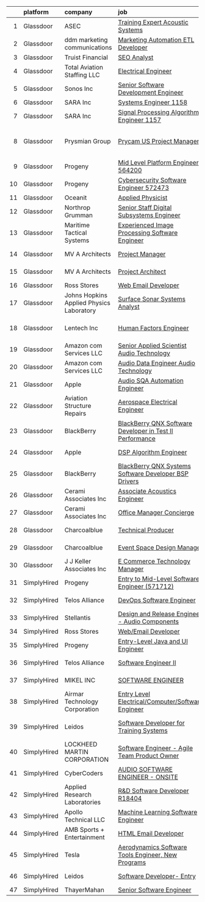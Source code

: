 

|    | platform    | company                                  | job                                                                                                                                                                                                                                                                                                                                                                                                                                                                                                                                                                                                                                                                                                                                                                                                                                                                                                                                                                                                                                                                                                                                                                                                                                          | update_time   | location                       |
|---:|:------------|:-----------------------------------------|:---------------------------------------------------------------------------------------------------------------------------------------------------------------------------------------------------------------------------------------------------------------------------------------------------------------------------------------------------------------------------------------------------------------------------------------------------------------------------------------------------------------------------------------------------------------------------------------------------------------------------------------------------------------------------------------------------------------------------------------------------------------------------------------------------------------------------------------------------------------------------------------------------------------------------------------------------------------------------------------------------------------------------------------------------------------------------------------------------------------------------------------------------------------------------------------------------------------------------------------------|:--------------|:-------------------------------|
|  1 | Glassdoor   | ASEC                                     | [Training Expert   Acoustic Systems](https://www.glassdoor.com/partner/jobListing.htm?pos=106&ao=1136043&s=58&guid=0000018199a36504a64b2f1e5bcc02ac&src=GD_JOB_AD&t=SR&vt=w&cs=1_86809279&cb=1656140031594&jobListingId=1007954432671&jrtk=3-0-1g6cq6p9fk6f4801-1g6cq6p9vis3p800-c7ec874bdb758252-)                                                                                                                                                                                                                                                                                                                                                                                                                                                                                                                                                                                                                                                                                                                                                                                                                                                                                                                                          | 3d            | Jacksonville, FL               |
|  2 | Glassdoor   | ddm marketing   communications           | [Marketing Automation ETL Developer](https://www.glassdoor.com/partner/jobListing.htm?pos=102&ao=1110586&s=58&guid=0000018199a36504a64b2f1e5bcc02ac&src=GD_JOB_AD&t=SR&vt=w&ea=1&cs=1_3b0a59f1&cb=1656140031593&jobListingId=1007954376003&cpc=F17331D9BECC482A&jrtk=3-0-1g6cq6p9fk6f4801-1g6cq6p9vis3p800-ac6b458ab8f9923a--6NYlbfkN0C1jFPS4lhKG-kFWJSxsWE1ZeyQm21vTzSyMjXs3nyPZpwnOXh6KwUM149p0ZHvWjFp3VgP3FpqRJcM2JAcTtlRpNs0pf7VQFJ5mCe7pSgex4vHjUZNftT44Y64jTyKoF1sJWCNr-JLRMmBMveNR3M_CkjZyD5c1xPze02TYTqhWVAAHPMAWrsqwgdZF1A8jgvKiI7XgLXpi8R9YLzGa06jvFS36bOdW9TTVhO9MsibWZSdWA2BbtaojnbFeZSKoI34ipzIAhsA3CPWVvpxFu9x3mW09JpkelySZRp7vQlTouxzF1c_HCWrDpKi7mufLj1UFyauYiQ8rJlELfeAu-jVQmeMENpCdfv51pS08lkj1tWUIpPxz2lK-qq-JAAwKari1YEHeX0F1jU1ZSe-t-T7uTHdc8scyj1HOP0gqtE74GP6ixyjHURsdY5ZqJSVoUttpurSQ9hzjlvvrATB2guVJDYLZ-WRNht4g-0B7wr5PtoHZRvT7ZYQ4jKkDyN5qp8%3D)                                                                                                                                                                                                                                                                                                                                                                  | 3d            | Michigan                       |
|  3 | Glassdoor   | Truist Financial                         | [SEO Analyst](https://www.glassdoor.com/partner/jobListing.htm?pos=118&ao=1136043&s=58&guid=0000018199a36504a64b2f1e5bcc02ac&src=GD_JOB_AD&t=SR&vt=w&cs=1_9b3cf1bf&cb=1656140031596&jobListingId=1007948632307&jrtk=3-0-1g6cq6p9fk6f4801-1g6cq6p9vis3p800-ec3c1a5d0bdb3369-)                                                                                                                                                                                                                                                                                                                                                                                                                                                                                                                                                                                                                                                                                                                                                                                                                                                                                                                                                                 | 6d            | Atlanta, GA                    |
|  4 | Glassdoor   | Total Aviation Staffing  LLC             | [Electrical Engineer](https://www.glassdoor.com/partner/jobListing.htm?pos=124&ao=1136043&s=58&guid=0000018199a36504a64b2f1e5bcc02ac&src=GD_JOB_AD&t=SR&vt=w&ea=1&cs=1_32a2d718&cb=1656140031597&jobListingId=1007956115962&jrtk=3-0-1g6cq6p9fk6f4801-1g6cq6p9vis3p800-de6591b5f8660029-)                                                                                                                                                                                                                                                                                                                                                                                                                                                                                                                                                                                                                                                                                                                                                                                                                                                                                                                                                    | 2d            | Houston, TX                    |
|  5 | Glassdoor   | Sonos  Inc                               | [Senior Software Development Engineer](https://www.glassdoor.com/partner/jobListing.htm?pos=123&ao=1136043&s=58&guid=0000018199a36504a64b2f1e5bcc02ac&src=GD_JOB_AD&t=SR&vt=w&cs=1_5d814100&cb=1656140031597&jobListingId=1007948312019&jrtk=3-0-1g6cq6p9fk6f4801-1g6cq6p9vis3p800-ed6d6d2f399a516b-)                                                                                                                                                                                                                                                                                                                                                                                                                                                                                                                                                                                                                                                                                                                                                                                                                                                                                                                                        | 7d            | Boston, MA                     |
|  6 | Glassdoor   | SARA Inc                                 | [Systems Engineer   1158](https://www.glassdoor.com/partner/jobListing.htm?pos=120&ao=1136043&s=58&guid=0000018199a36504a64b2f1e5bcc02ac&src=GD_JOB_AD&t=SR&vt=w&ea=1&cs=1_46537c43&cb=1656140031597&jobListingId=1007955624176&jrtk=3-0-1g6cq6p9fk6f4801-1g6cq6p9vis3p800-6c37acbb1701cbbd-)                                                                                                                                                                                                                                                                                                                                                                                                                                                                                                                                                                                                                                                                                                                                                                                                                                                                                                                                                | 3d            | Cypress, CA                    |
|  7 | Glassdoor   | SARA Inc                                 | [Signal Processing Algorithms Engineer   1157](https://www.glassdoor.com/partner/jobListing.htm?pos=114&ao=1136043&s=58&guid=0000018199a36504a64b2f1e5bcc02ac&src=GD_JOB_AD&t=SR&vt=w&ea=1&cs=1_5ef5b3dc&cb=1656140031596&jobListingId=1007942435141&jrtk=3-0-1g6cq6p9fk6f4801-1g6cq6p9vis3p800-932e0326cd48b854-)                                                                                                                                                                                                                                                                                                                                                                                                                                                                                                                                                                                                                                                                                                                                                                                                                                                                                                                           | 9d            | Cypress, CA                    |
|  8 | Glassdoor   | Prysmian Group                           | [Prycam US Project Manager](https://www.glassdoor.com/partner/jobListing.htm?pos=126&ao=1136043&s=58&guid=0000018199a36504a64b2f1e5bcc02ac&src=GD_JOB_AD&t=SR&vt=w&cs=1_48bdba93&cb=1656140031597&jobListingId=1007935812038&jrtk=3-0-1g6cq6p9fk6f4801-1g6cq6p9vis3p800-b107649fb29dafca-)                                                                                                                                                                                                                                                                                                                                                                                                                                                                                                                                                                                                                                                                                                                                                                                                                                                                                                                                                   | 11d           | Highland Heights, Campbell, KY |
|  9 | Glassdoor   | Progeny                                  | [Mid Level Platform Engineer  564200 ](https://www.glassdoor.com/partner/jobListing.htm?pos=113&ao=1136043&s=58&guid=0000018199a36504a64b2f1e5bcc02ac&src=GD_JOB_AD&t=SR&vt=w&cs=1_395fb636&cb=1656140031596&jobListingId=1007955620371&jrtk=3-0-1g6cq6p9fk6f4801-1g6cq6p9vis3p800-5831abb590b35415-)                                                                                                                                                                                                                                                                                                                                                                                                                                                                                                                                                                                                                                                                                                                                                                                                                                                                                                                                        | 3d            | Port Orchard, WA               |
| 10 | Glassdoor   | Progeny                                  | [Cybersecurity Software Engineer  572473 ](https://www.glassdoor.com/partner/jobListing.htm?pos=110&ao=1136043&s=58&guid=0000018199a36504a64b2f1e5bcc02ac&src=GD_JOB_AD&t=SR&vt=w&cs=1_9e9d559b&cb=1656140031595&jobListingId=1007933376818&jrtk=3-0-1g6cq6p9fk6f4801-1g6cq6p9vis3p800-352114ab8f6607e2-)                                                                                                                                                                                                                                                                                                                                                                                                                                                                                                                                                                                                                                                                                                                                                                                                                                                                                                                                    | 13d           | Manassas, VA                   |
| 11 | Glassdoor   | Oceanit                                  | [Applied Physicist](https://www.glassdoor.com/partner/jobListing.htm?pos=108&ao=1136043&s=58&guid=0000018199a36504a64b2f1e5bcc02ac&src=GD_JOB_AD&t=SR&vt=w&ea=1&cs=1_1e8e8ff3&cb=1656140031594&jobListingId=1007941847010&jrtk=3-0-1g6cq6p9fk6f4801-1g6cq6p9vis3p800-16ecf6eaa2a9cda8-)                                                                                                                                                                                                                                                                                                                                                                                                                                                                                                                                                                                                                                                                                                                                                                                                                                                                                                                                                      | 9d            | Honolulu, HI                   |
| 12 | Glassdoor   | Northrop Grumman                         | [Senior Staff Digital Subsystems Engineer](https://www.glassdoor.com/partner/jobListing.htm?pos=103&ao=1110586&s=58&guid=0000018199a36504a64b2f1e5bcc02ac&src=GD_JOB_AD&t=SR&vt=w&cs=1_df4285fe&cb=1656140031593&jobListingId=1007942046062&cpc=451933188B21919D&jrtk=3-0-1g6cq6p9fk6f4801-1g6cq6p9vis3p800-7ce9cec4b6061ffa--6NYlbfkN0DPf8Tf_oakpB62WadId2dzQiWExtALTi0lpCM--zHBL1trAzPQuAwgyDf_-NiZch10Khgou8-Cu2R4XJTrpGX0OIH_3OpVRH-7eSHFQt-zygFmp3wtmdimAVAymqXyQjjwnWewZ5t8iJZzaewW2nBwKspmahKbZl_dban6P-mJekerrXsOtKrHdac_Q0gi7-kovx_5Ef91t3YIe7c-MkGXzcVzBofEOfypCdWMdKfw-L5cqcSOrBYLbnDOtM5IZMMwNNIYQAt95yWaoekCdWYPJj3un_b8x6xSvnBkEkTTeG6obW2WfPF7fi3cUsp9poBo0eUmBCGDKEDYYtKtEcwDlTxWZiEm4f8Nwk-atTsaNU5qyIa1dOX41tWfCAGjTxSvPVeCW5l9ITmYq725RZ5MVvS_3CVmYhhnrGKyx_U_6Kqhi_UO85hizmyZwkwc1x7rRVQqT5DFqvq1dQt2A76PYtgTwXI8iHkswGfUGz-LR1HYY75uy2hWGv-JdTw98Wu59BR5DiCFH9pt1RstNFtzse7Jap0D9s7tbb2WkHT_MR_HkWag-4I9lKTCP99NVqNFD7hCiHH38Iibhqc9h4Ac6my-5oIrskdJHx24fa80l16P1nTt7BfPNiYO2Yq12JK6cVha586h7LF91-YuImJTVs8xC9acfj0Q80iRIvrYXHv-8N219Nvz-rdTS9E6SLTRLcQoeNbWOImUhXKnvRLW5P75dD5O7XU7S26GMDPz_K-_lunakYSX4cHWUnf--zmW74kqOdqM3_rOnSPsQr54z7z7_8XFSpTiwsACPLC-UUC0jVl_gLPh4cnprG4LmbZnnwuDr7T1-66CYrVacmFYk0_AgubWlaU%3D) | 9d            | Linthicum, MD                  |
| 13 | Glassdoor   | Maritime Tactical Systems                | [Experienced Image Processing Software Engineer](https://www.glassdoor.com/partner/jobListing.htm?pos=101&ao=1110586&s=58&guid=0000018199a36504a64b2f1e5bcc02ac&src=GD_JOB_AD&t=SR&vt=w&ea=1&cs=1_0be60539&cb=1656140031593&jobListingId=1007942358029&cpc=CA71C00C0B35B860&jrtk=3-0-1g6cq6p9fk6f4801-1g6cq6p9vis3p800-c81369062a516e9a--6NYlbfkN0AtR68e5gWpPxoovZgA7Udo-dcymoK0NpHFMpIgh7LYz0lWjegUOvgUBAq72bhnmh3v8rl6Tq463rCFP0xL2G26YtMeViBbG-ZeWjbNwfOLVWnznPQFbHOMu5uSGhY5ACTrq9Vk4eKZSUGokyaR36BLgpIusLUPCzEMLk7JgRifgazkOlIGoGqLxXcVDqhww5WlukGtQhunuI-5jdcHUsxYGLFdHvcyVnzR0aCq76WWTFPsdjr89NYQO-PcBL7817tlWN7l_taEVka9ixWKvc4jMcBJmPYzyahTCcNsndXv3NaVDqgfY4YsqhLQsBh-M93l28yTXJ3hG2SK2O4UT_MMklqnSqXb8klwTBPzlvfHjc-Rbgmh-P8aEGwqAK-6oDyoT1bwlm2xmqABmJzV2IwfUULxH3h6d9xxN2pVlN-e215u-LE-tu4pHEnuASwD2Pu-BYU_hgakSYpduxOrjH1G06MPfeubXodVaL7_kl4EEfDNi5vffqk0tUrVxEp-hr6hrrxElLls1NpNdcmqyQJQiDcaDJce0ojKLe8G0CD2Aw%3D%3D)                                                                                                                                                                                                                                                                                                        | 9d            | Melbourne, FL                  |
| 14 | Glassdoor   | MV A Architects                          | [Project Manager](https://www.glassdoor.com/partner/jobListing.htm?pos=127&ao=1136043&s=58&guid=0000018199a36504a64b2f1e5bcc02ac&src=GD_JOB_AD&t=SR&vt=w&ea=1&cs=1_2233d491&cb=1656140031597&jobListingId=1007959844672&jrtk=3-0-1g6cq6p9fk6f4801-1g6cq6p9vis3p800-1aba3e7fc0e5c332-)                                                                                                                                                                                                                                                                                                                                                                                                                                                                                                                                                                                                                                                                                                                                                                                                                                                                                                                                                        | 1d            | Washington, DC                 |
| 15 | Glassdoor   | MV A Architects                          | [Project Architect](https://www.glassdoor.com/partner/jobListing.htm?pos=128&ao=1136043&s=58&guid=0000018199a36504a64b2f1e5bcc02ac&src=GD_JOB_AD&t=SR&vt=w&ea=1&cs=1_410c4417&cb=1656140031597&jobListingId=1007959832075&jrtk=3-0-1g6cq6p9fk6f4801-1g6cq6p9vis3p800-3afa808d4617c3b9-)                                                                                                                                                                                                                                                                                                                                                                                                                                                                                                                                                                                                                                                                                                                                                                                                                                                                                                                                                      | 1d            | Washington, DC                 |
| 16 | Glassdoor   | Ross Stores                              | [Web Email Developer](https://www.glassdoor.com/partner/jobListing.htm?pos=104&ao=1136043&s=58&guid=0000018199a36504a64b2f1e5bcc02ac&src=GD_JOB_AD&t=SR&vt=w&cs=1_fc87bc10&cb=1656140031593&jobListingId=1007947960562&jrtk=3-0-1g6cq6p9fk6f4801-1g6cq6p9vis3p800-67f2f43d71ce595c-)                                                                                                                                                                                                                                                                                                                                                                                                                                                                                                                                                                                                                                                                                                                                                                                                                                                                                                                                                         | 7d            | Dublin, CA                     |
| 17 | Glassdoor   | Johns Hopkins Applied Physics Laboratory | [Surface Sonar Systems Analyst](https://www.glassdoor.com/partner/jobListing.htm?pos=109&ao=1136043&s=58&guid=0000018199a36504a64b2f1e5bcc02ac&src=GD_JOB_AD&t=SR&vt=w&cs=1_edbaa6ae&cb=1656140031595&jobListingId=1007938513208&jrtk=3-0-1g6cq6p9fk6f4801-1g6cq6p9vis3p800-b7f517485def8c2e-)                                                                                                                                                                                                                                                                                                                                                                                                                                                                                                                                                                                                                                                                                                                                                                                                                                                                                                                                               | 10d           | Laurel, MD                     |
| 18 | Glassdoor   | Lentech  Inc                             | [Human Factors Engineer](https://www.glassdoor.com/partner/jobListing.htm?pos=129&ao=1136043&s=58&guid=0000018199a36504a64b2f1e5bcc02ac&src=GD_JOB_AD&t=SR&vt=w&ea=1&cs=1_204aa130&cb=1656140031598&jobListingId=1007945508596&jrtk=3-0-1g6cq6p9fk6f4801-1g6cq6p9vis3p800-e433adb2b1ec7f0a-)                                                                                                                                                                                                                                                                                                                                                                                                                                                                                                                                                                                                                                                                                                                                                                                                                                                                                                                                                 | 8d            | Kennedy Space Center, FL       |
| 19 | Glassdoor   | Amazon com Services LLC                  | [Senior Applied Scientist  Audio Technology](https://www.glassdoor.com/partner/jobListing.htm?pos=117&ao=1136043&s=58&guid=0000018199a36504a64b2f1e5bcc02ac&src=GD_JOB_AD&t=SR&vt=w&cs=1_0e07f028&cb=1656140031596&jobListingId=1007941208736&jrtk=3-0-1g6cq6p9fk6f4801-1g6cq6p9vis3p800-33a3cf6905fd056c-)                                                                                                                                                                                                                                                                                                                                                                                                                                                                                                                                                                                                                                                                                                                                                                                                                                                                                                                                  | 9d            | Cambridge, MA                  |
| 20 | Glassdoor   | Amazon com Services LLC                  | [Audio Data Engineer  Audio Technology](https://www.glassdoor.com/partner/jobListing.htm?pos=105&ao=1136043&s=58&guid=0000018199a36504a64b2f1e5bcc02ac&src=GD_JOB_AD&t=SR&vt=w&cs=1_1c118421&cb=1656140031594&jobListingId=1007953431498&jrtk=3-0-1g6cq6p9fk6f4801-1g6cq6p9vis3p800-ce9c747adfc58cba-)                                                                                                                                                                                                                                                                                                                                                                                                                                                                                                                                                                                                                                                                                                                                                                                                                                                                                                                                       | 3d            | Sunnyvale, CA                  |
| 21 | Glassdoor   | Apple                                    | [Audio SQA Automation Engineer](https://www.glassdoor.com/partner/jobListing.htm?pos=112&ao=1136043&s=58&guid=0000018199a36504a64b2f1e5bcc02ac&src=GD_JOB_AD&t=SR&vt=w&cs=1_8c61b2c6&cb=1656140031595&jobListingId=1007946355907&jrtk=3-0-1g6cq6p9fk6f4801-1g6cq6p9vis3p800-843cf2182a9444a9-)                                                                                                                                                                                                                                                                                                                                                                                                                                                                                                                                                                                                                                                                                                                                                                                                                                                                                                                                               | 8d            | Cupertino, CA                  |
| 22 | Glassdoor   | Aviation Structure Repairs               | [Aerospace Electrical Engineer](https://www.glassdoor.com/partner/jobListing.htm?pos=125&ao=1136043&s=58&guid=0000018199a36504a64b2f1e5bcc02ac&src=GD_JOB_AD&t=SR&vt=w&ea=1&cs=1_5ff60a3c&cb=1656140031597&jobListingId=1007956707685&jrtk=3-0-1g6cq6p9fk6f4801-1g6cq6p9vis3p800-2ebed3c5357a5c2a-)                                                                                                                                                                                                                                                                                                                                                                                                                                                                                                                                                                                                                                                                                                                                                                                                                                                                                                                                          | 2d            | Houston, TX                    |
| 23 | Glassdoor   | BlackBerry                               | [BlackBerry QNX   Software Developer in Test II  Performance ](https://www.glassdoor.com/partner/jobListing.htm?pos=119&ao=1136043&s=58&guid=0000018199a36504a64b2f1e5bcc02ac&src=GD_JOB_AD&t=SR&vt=w&cs=1_cfe3b3dc&cb=1656140031596&jobListingId=1007942143883&jrtk=3-0-1g6cq6p9fk6f4801-1g6cq6p9vis3p800-098b2d578a0278ae-)                                                                                                                                                                                                                                                                                                                                                                                                                                                                                                                                                                                                                                                                                                                                                                                                                                                                                                                | 9d            | Cary, NC                       |
| 24 | Glassdoor   | Apple                                    | [DSP Algorithm Engineer](https://www.glassdoor.com/partner/jobListing.htm?pos=111&ao=1136043&s=58&guid=0000018199a36504a64b2f1e5bcc02ac&src=GD_JOB_AD&t=SR&vt=w&cs=1_3a6ad8da&cb=1656140031595&jobListingId=1007943721006&jrtk=3-0-1g6cq6p9fk6f4801-1g6cq6p9vis3p800-ff24fb3f9735733e-)                                                                                                                                                                                                                                                                                                                                                                                                                                                                                                                                                                                                                                                                                                                                                                                                                                                                                                                                                      | 9d            | Cupertino, CA                  |
| 25 | Glassdoor   | BlackBerry                               | [BlackBerry QNX   Systems Software Developer  BSP   Drivers ](https://www.glassdoor.com/partner/jobListing.htm?pos=107&ao=1136043&s=58&guid=0000018199a36504a64b2f1e5bcc02ac&src=GD_JOB_AD&t=SR&vt=w&cs=1_bb76fbcb&cb=1656140031594&jobListingId=1007944878257&jrtk=3-0-1g6cq6p9fk6f4801-1g6cq6p9vis3p800-158bff5b0fb201f5-)                                                                                                                                                                                                                                                                                                                                                                                                                                                                                                                                                                                                                                                                                                                                                                                                                                                                                                                 | 8d            | Sunrise, FL                    |
| 26 | Glassdoor   | Cerami   Associates Inc                  | [Associate  Acoustics Engineer](https://www.glassdoor.com/partner/jobListing.htm?pos=115&ao=1136043&s=58&guid=0000018199a36504a64b2f1e5bcc02ac&src=GD_JOB_AD&t=SR&vt=w&ea=1&cs=1_1e142402&cb=1656140031596&jobListingId=1007957013624&jrtk=3-0-1g6cq6p9fk6f4801-1g6cq6p9vis3p800-d38de64c525973b1-)                                                                                                                                                                                                                                                                                                                                                                                                                                                                                                                                                                                                                                                                                                                                                                                                                                                                                                                                          | 2d            | New York, NY                   |
| 27 | Glassdoor   | Cerami   Associates Inc                  | [Office Manager   Concierge](https://www.glassdoor.com/partner/jobListing.htm?pos=130&ao=1136043&s=58&guid=0000018199a36504a64b2f1e5bcc02ac&src=GD_JOB_AD&t=SR&vt=w&ea=1&cs=1_8b1c6263&cb=1656140031598&jobListingId=1007947978181&jrtk=3-0-1g6cq6p9fk6f4801-1g6cq6p9vis3p800-f7dda5561732444e-)                                                                                                                                                                                                                                                                                                                                                                                                                                                                                                                                                                                                                                                                                                                                                                                                                                                                                                                                             | 7d            | New York, NY                   |
| 28 | Glassdoor   | Charcoalblue                             | [Technical Producer](https://www.glassdoor.com/partner/jobListing.htm?pos=122&ao=1136043&s=58&guid=0000018199a36504a64b2f1e5bcc02ac&src=GD_JOB_AD&t=SR&vt=w&cs=1_4d07d336&cb=1656140031597&jobListingId=1007940379494&jrtk=3-0-1g6cq6p9fk6f4801-1g6cq6p9vis3p800-d7a2081630f9bc75-)                                                                                                                                                                                                                                                                                                                                                                                                                                                                                                                                                                                                                                                                                                                                                                                                                                                                                                                                                          | 10d           | New York, NY                   |
| 29 | Glassdoor   | Charcoalblue                             | [Event Space Design Manager](https://www.glassdoor.com/partner/jobListing.htm?pos=121&ao=1136043&s=58&guid=0000018199a36504a64b2f1e5bcc02ac&src=GD_JOB_AD&t=SR&vt=w&cs=1_b819f361&cb=1656140031597&jobListingId=1007940379496&jrtk=3-0-1g6cq6p9fk6f4801-1g6cq6p9vis3p800-ac5558688570ce27-)                                                                                                                                                                                                                                                                                                                                                                                                                                                                                                                                                                                                                                                                                                                                                                                                                                                                                                                                                  | 10d           | Sunnyvale, CA                  |
| 30 | Glassdoor   | J  J  Keller   Associates  Inc           | [E Commerce Technology Manager](https://www.glassdoor.com/partner/jobListing.htm?pos=116&ao=1136043&s=58&guid=0000018199a36504a64b2f1e5bcc02ac&src=GD_JOB_AD&t=SR&vt=w&cs=1_291bbc30&cb=1656140031597&jobListingId=1007959657964&jrtk=3-0-1g6cq6p9fk6f4801-1g6cq6p9vis3p800-a0d3fcad4329a0b5-)                                                                                                                                                                                                                                                                                                                                                                                                                                                                                                                                                                                                                                                                                                                                                                                                                                                                                                                                               | 1d            | Neenah, WI                     |
| 31 | SimplyHired | Progeny                                  | [Entry to Mid-Level Software Engineer (571712)](https://www.simplyhired.com/job/cmpWRKWqRcCzDNwssia6g1p3kVtZaKLy3-0IXyFUW785VWcdO5PSwg?q=acoustic+developer)                                                                                                                                                                                                                                                                                                                                                                                                                                                                                                                                                                                                                                                                                                                                                                                                                                                                                                                                                                                                                                                                                 | 6d            | California, MD                 |
| 32 | SimplyHired | Telos Alliance                           | [DevOps Software Engineer](https://www.simplyhired.com/job/60pzz4L5D8jyQznk7xCHuh-sXpm8UKepKgOSUU5hK41ghLTOS_rCAA?q=acoustic+developer)                                                                                                                                                                                                                                                                                                                                                                                                                                                                                                                                                                                                                                                                                                                                                                                                                                                                                                                                                                                                                                                                                                      | Recently      | United States                  |
| 33 | SimplyHired | Stellantis                               | [Design and Release Engineer - Audio Components](https://www.simplyhired.com/job/EYr0_aGTw9tGTWpnVOFokcvjKS8vlLVbdEW2yflTaSgamxM5UMiA-g?q=acoustic+developer)                                                                                                                                                                                                                                                                                                                                                                                                                                                                                                                                                                                                                                                                                                                                                                                                                                                                                                                                                                                                                                                                                | 10d           | Auburn Hills, MI               |
| 34 | SimplyHired | Ross Stores                              | [Web/Email Developer](https://www.simplyhired.com/job/iapHcCXyBAwSCQxFgqTzcH6pCeCWlT5U6RhkIjo60dultz2bPETatw?q=acoustic+developer)                                                                                                                                                                                                                                                                                                                                                                                                                                                                                                                                                                                                                                                                                                                                                                                                                                                                                                                                                                                                                                                                                                           | 7d            | Dublin, CA                     |
| 35 | SimplyHired | Progeny                                  | [Entry-Level Java and UI Engineer](https://www.simplyhired.com/job/p9aMYuXOjNLL1QE3Vgj5FctKHFnRPwd6zQkDCvhjArxPw6hvxgd0Kg?q=acoustic+developer)                                                                                                                                                                                                                                                                                                                                                                                                                                                                                                                                                                                                                                                                                                                                                                                                                                                                                                                                                                                                                                                                                              | Recently      | Manassas, VA                   |
| 36 | SimplyHired | Telos Alliance                           | [Software Engineer II](https://www.simplyhired.com/job/kZV61agVwkyatDwMDME2qzHjMH0qxJ0TKghEY8Q5euA1eovU2CLQnQ?q=acoustic+developer)                                                                                                                                                                                                                                                                                                                                                                                                                                                                                                                                                                                                                                                                                                                                                                                                                                                                                                                                                                                                                                                                                                          | Recently      | United States                  |
| 37 | SimplyHired | MIKEL INC                                | [SOFTWARE ENGINEER](https://www.simplyhired.com/job/KbOL1-mkQSEWAHpYBGHs72W1BwM_33ci4xXVvNILe6QzDJyPwS48-g?q=acoustic+developer)                                                                                                                                                                                                                                                                                                                                                                                                                                                                                                                                                                                                                                                                                                                                                                                                                                                                                                                                                                                                                                                                                                             | Today         | Middletown, RI                 |
| 38 | SimplyHired | Airmar Technology Corporation            | [Entry Level Electrical/Computer/Software Engineer](https://www.simplyhired.com/job/z2fxVZM99vLfSzIS4Eq3YOhVwknu4HEQL9KGZzmxXvMPxeQugLC3TQ?q=acoustic+developer)                                                                                                                                                                                                                                                                                                                                                                                                                                                                                                                                                                                                                                                                                                                                                                                                                                                                                                                                                                                                                                                                             | Recently      | Milford, NH                    |
| 39 | SimplyHired | Leidos                                   | [Software Developer for Training Systems](https://www.simplyhired.com/job/pOvHS7NhXTGl5j0OzaQZ1D4nwc24S13uGaSLnf6IuZcHc9rCm1MYjQ?q=acoustic+developer)                                                                                                                                                                                                                                                                                                                                                                                                                                                                                                                                                                                                                                                                                                                                                                                                                                                                                                                                                                                                                                                                                       | Recently      | Manassas, VA +1 location       |
| 40 | SimplyHired | LOCKHEED MARTIN CORPORATION              | [Software Engineer - Agile Team Product Owner](https://www.simplyhired.com/job/1m8ZMgHl6A6KUNLFOgf2FTkSodNvAVUVzm1l2xenJNXaecLknI_S1A?q=acoustic+developer)                                                                                                                                                                                                                                                                                                                                                                                                                                                                                                                                                                                                                                                                                                                                                                                                                                                                                                                                                                                                                                                                                  | Recently      | Manassas, VA                   |
| 41 | SimplyHired | CyberCoders                              | [AUDIO SOFTWARE ENGINEER - ONSITE](https://www.simplyhired.com/job/R1QLGUy0-bCRVYi8ijXhTcVbuOnq-X7yzIho7sxzRQRUcDRr27oUuw?q=acoustic+developer)                                                                                                                                                                                                                                                                                                                                                                                                                                                                                                                                                                                                                                                                                                                                                                                                                                                                                                                                                                                                                                                                                              | Today         | San Jose, CA                   |
| 42 | SimplyHired | Applied Research Laboratories            | [R&D Software Developer R18404](https://www.simplyhired.com/job/PsOD94Ojpg7OFkDSnvcFvYjGQOjPZpGSeByK9FhaCxxZjP5XcYXBZg?q=acoustic+developer)                                                                                                                                                                                                                                                                                                                                                                                                                                                                                                                                                                                                                                                                                                                                                                                                                                                                                                                                                                                                                                                                                                 | Recently      | Austin, TX                     |
| 43 | SimplyHired | Apollo Technical LLC                     | [Machine Learning Software Engineer](https://www.simplyhired.com/job/89tsoFPAkYS8iQrdWttNcUO_m8eQO-GipR16NjpG5d1lzlYYjoafTA?q=acoustic+developer)                                                                                                                                                                                                                                                                                                                                                                                                                                                                                                                                                                                                                                                                                                                                                                                                                                                                                                                                                                                                                                                                                            | Recently      | Columbia, MD                   |
| 44 | SimplyHired | AMB Sports + Entertainment               | [HTML Email Developer](https://www.simplyhired.com/job/tyOUKWzR-8d5N9ri7GEg2ZRjZXiiBY8CsXFRL0rt1jKseFSCqXZMvA?q=acoustic+developer)                                                                                                                                                                                                                                                                                                                                                                                                                                                                                                                                                                                                                                                                                                                                                                                                                                                                                                                                                                                                                                                                                                          | Recently      | Atlanta, GA                    |
| 45 | SimplyHired | Tesla                                    | [Aerodynamics Software Tools Engineer, New Programs](https://www.simplyhired.com/job/zO8gcthxFQqgNmwD9bdYUrhRy13Ovr3XTHhU0ibGJoZo7L7tcfLxOw?q=acoustic+developer)                                                                                                                                                                                                                                                                                                                                                                                                                                                                                                                                                                                                                                                                                                                                                                                                                                                                                                                                                                                                                                                                            | Recently      | Hawthorne, CA                  |
| 46 | SimplyHired | Leidos                                   | [Software Developer- Entry](https://www.simplyhired.com/job/XXKh7dTrW0MG5z-FMvmHALhEdrkLMyfydnQPSeRrZJMHr6RS92VdqA?q=acoustic+developer)                                                                                                                                                                                                                                                                                                                                                                                                                                                                                                                                                                                                                                                                                                                                                                                                                                                                                                                                                                                                                                                                                                     | Recently      | Bethesda, MD                   |
| 47 | SimplyHired | ThayerMahan                              | [Senior Software Engineer](https://www.simplyhired.com/job/ZXH5JqN9iLZ9_pWl1VOaW6HEgFdgT2jN67p-5b1K1F13_KaUIRtT6Q?q=acoustic+developer)                                                                                                                                                                                                                                                                                                                                                                                                                                                                                                                                                                                                                                                                                                                                                                                                                                                                                                                                                                                                                                                                                                      | Recently      | Groton, CT                     |